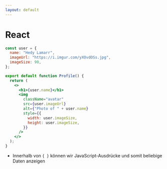 ```yaml
---
layout: default
---
```


# React <SubHeading text="Daten anzeigen"/>

<div class="grid grid-cols-12 gap-6">
<div class="col-span-6">

```jsx
const user = {
  name: "Hedy Lamarr",
  imageUrl: "https://i.imgur.com/yXOvdOSs.jpg",
  imageSize: 90,
};

export default function Profile() {
  return (
    <>
      <h1>{user.name}</h1>
      <img
        className="avatar"
        src={user.imageUrl}
        alt={"Photo of " + user.name}
        style={{
          width: user.imageSize,
          height: user.imageSize,
        }}
      />
    </>
  );
}
```

</div>

<div class="col-span-6">

- Innerhalb von `{ }` können wir JavaScript-Ausdrücke und somit beliebige Daten anzeigen

</div>

</div>

<PageNumber/>
